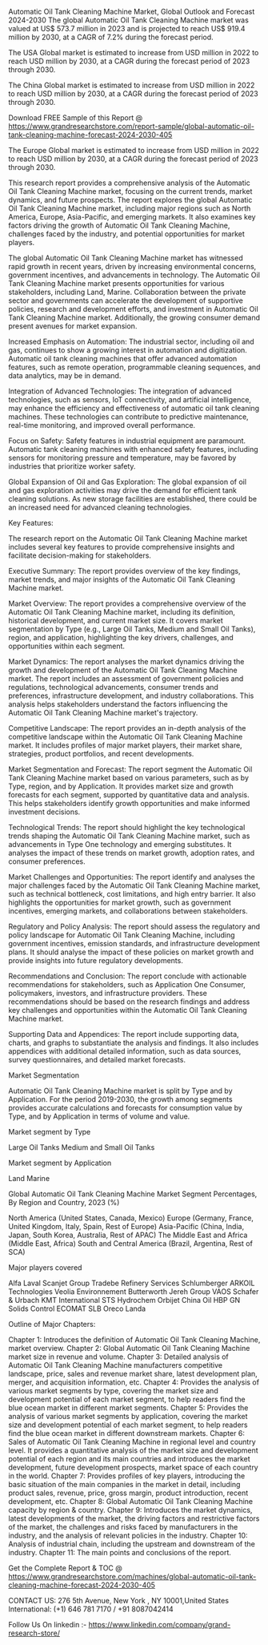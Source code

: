 Automatic Oil Tank Cleaning Machine Market, Global Outlook and Forecast 2024-2030
The global Automatic Oil Tank Cleaning Machine market was valued at US$ 573.7 million in 2023 and is projected to reach US$ 919.4 million by 2030, at a CAGR of 7.2% during the forecast period.

The USA Global market is estimated to increase from USD million in 2022 to reach USD million by 2030, at a CAGR during the forecast period of 2023 through 2030.

The China Global market is estimated to increase from USD million in 2022 to reach USD million by 2030, at a CAGR during the forecast period of 2023 through 2030.

Download FREE Sample of this Report @ https://www.grandresearchstore.com/report-sample/global-automatic-oil-tank-cleaning-machine-forecast-2024-2030-405

The Europe Global market is estimated to increase from USD million in 2022 to reach USD million by 2030, at a CAGR during the forecast period of 2023 through 2030.

This research report provides a comprehensive analysis of the Automatic Oil Tank Cleaning Machine market, focusing on the current trends, market dynamics, and future prospects. The report explores the global Automatic Oil Tank Cleaning Machine market, including major regions such as North America, Europe, Asia-Pacific, and emerging markets. It also examines key factors driving the growth of Automatic Oil Tank Cleaning Machine, challenges faced by the industry, and potential opportunities for market players.

The global Automatic Oil Tank Cleaning Machine market has witnessed rapid growth in recent years, driven by increasing environmental concerns, government incentives, and advancements in technology. The Automatic Oil Tank Cleaning Machine market presents opportunities for various stakeholders, including Land, Marine. Collaboration between the private sector and governments can accelerate the development of supportive policies, research and development efforts, and investment in Automatic Oil Tank Cleaning Machine market. Additionally, the growing consumer demand present avenues for market expansion.

Increased Emphasis on Automation: The industrial sector, including oil and gas, continues to show a growing interest in automation and digitization. Automatic oil tank cleaning machines that offer advanced automation features, such as remote operation, programmable cleaning sequences, and data analytics, may be in demand.

Integration of Advanced Technologies: The integration of advanced technologies, such as sensors, IoT connectivity, and artificial intelligence, may enhance the efficiency and effectiveness of automatic oil tank cleaning machines. These technologies can contribute to predictive maintenance, real-time monitoring, and improved overall performance.

Focus on Safety: Safety features in industrial equipment are paramount. Automatic tank cleaning machines with enhanced safety features, including sensors for monitoring pressure and temperature, may be favored by industries that prioritize worker safety.

Global Expansion of Oil and Gas Exploration: The global expansion of oil and gas exploration activities may drive the demand for efficient tank cleaning solutions. As new storage facilities are established, there could be an increased need for advanced cleaning technologies.

Key Features:

The research report on the Automatic Oil Tank Cleaning Machine market includes several key features to provide comprehensive insights and facilitate decision-making for stakeholders.

Executive Summary: The report provides overview of the key findings, market trends, and major insights of the Automatic Oil Tank Cleaning Machine market.

Market Overview: The report provides a comprehensive overview of the Automatic Oil Tank Cleaning Machine market, including its definition, historical development, and current market size. It covers market segmentation by Type (e.g., Large Oil Tanks, Medium and Small Oil Tanks), region, and application, highlighting the key drivers, challenges, and opportunities within each segment.

Market Dynamics: The report analyses the market dynamics driving the growth and development of the Automatic Oil Tank Cleaning Machine market. The report includes an assessment of government policies and regulations, technological advancements, consumer trends and preferences, infrastructure development, and industry collaborations. This analysis helps stakeholders understand the factors influencing the Automatic Oil Tank Cleaning Machine market's trajectory.

Competitive Landscape: The report provides an in-depth analysis of the competitive landscape within the Automatic Oil Tank Cleaning Machine market. It includes profiles of major market players, their market share, strategies, product portfolios, and recent developments.

Market Segmentation and Forecast: The report segment the Automatic Oil Tank Cleaning Machine market based on various parameters, such as by Type, region, and by Application. It provides market size and growth forecasts for each segment, supported by quantitative data and analysis. This helps stakeholders identify growth opportunities and make informed investment decisions.

Technological Trends: The report should highlight the key technological trends shaping the Automatic Oil Tank Cleaning Machine market, such as advancements in Type One technology and emerging substitutes. It analyses the impact of these trends on market growth, adoption rates, and consumer preferences.

Market Challenges and Opportunities: The report identify and analyses the major challenges faced by the Automatic Oil Tank Cleaning Machine market, such as technical bottleneck, cost limitations, and high entry barrier. It also highlights the opportunities for market growth, such as government incentives, emerging markets, and collaborations between stakeholders.

Regulatory and Policy Analysis: The report should assess the regulatory and policy landscape for Automatic Oil Tank Cleaning Machine, including government incentives, emission standards, and infrastructure development plans. It should analyse the impact of these policies on market growth and provide insights into future regulatory developments.

Recommendations and Conclusion: The report conclude with actionable recommendations for stakeholders, such as Application One Consumer, policymakers, investors, and infrastructure providers. These recommendations should be based on the research findings and address key challenges and opportunities within the Automatic Oil Tank Cleaning Machine market.

Supporting Data and Appendices: The report include supporting data, charts, and graphs to substantiate the analysis and findings. It also includes appendices with additional detailed information, such as data sources, survey questionnaires, and detailed market forecasts.

Market Segmentation

Automatic Oil Tank Cleaning Machine market is split by Type and by Application. For the period 2019-2030, the growth among segments provides accurate calculations and forecasts for consumption value by Type, and by Application in terms of volume and value.

Market segment by Type

Large Oil Tanks
Medium and Small Oil Tanks

Market segment by Application

Land
Marine

Global Automatic Oil Tank Cleaning Machine Market Segment Percentages, By Region and Country, 2023 (%)

North America (United States, Canada, Mexico)
Europe (Germany, France, United Kingdom, Italy, Spain, Rest of Europe)
Asia-Pacific (China, India, Japan, South Korea, Australia, Rest of APAC)
The Middle East and Africa (Middle East, Africa)
South and Central America (Brazil, Argentina, Rest of SCA)

Major players covered

Alfa Laval
Scanjet Group
Tradebe Refinery Services
Schlumberger
ARKOIL Technologies
Veolia Environnement
Butterworth
Jereh Group
VAOS
Schafer & Urbach
KMT International
STS
Hydrochem
Orbijet
China Oil HBP
GN Solids Control
ECOMAT
SLB
Oreco
Landa

Outline of Major Chapters:

Chapter 1: Introduces the definition of Automatic Oil Tank Cleaning Machine, market overview.
Chapter 2: Global Automatic Oil Tank Cleaning Machine market size in revenue and volume.
Chapter 3: Detailed analysis of Automatic Oil Tank Cleaning Machine manufacturers competitive landscape, price, sales and revenue market share, latest development plan, merger, and acquisition information, etc.
Chapter 4: Provides the analysis of various market segments by type, covering the market size and development potential of each market segment, to help readers find the blue ocean market in different market segments.
Chapter 5: Provides the analysis of various market segments by application, covering the market size and development potential of each market segment, to help readers find the blue ocean market in different downstream markets.
Chapter 6: Sales of Automatic Oil Tank Cleaning Machine in regional level and country level. It provides a quantitative analysis of the market size and development potential of each region and its main countries and introduces the market development, future development prospects, market space of each country in the world.
Chapter 7: Provides profiles of key players, introducing the basic situation of the main companies in the market in detail, including product sales, revenue, price, gross margin, product introduction, recent development, etc.
Chapter 8: Global Automatic Oil Tank Cleaning Machine capacity by region & country.
Chapter 9: Introduces the market dynamics, latest developments of the market, the driving factors and restrictive factors of the market, the challenges and risks faced by manufacturers in the industry, and the analysis of relevant policies in the industry.
Chapter 10: Analysis of industrial chain, including the upstream and downstream of the industry.
Chapter 11: The main points and conclusions of the report.

Get the Complete Report & TOC @ https://www.grandresearchstore.com/machines/global-automatic-oil-tank-cleaning-machine-forecast-2024-2030-405

CONTACT US:
276 5th Avenue, New York , NY 10001,United States
International: (+1) 646 781 7170 / +91 8087042414

Follow Us On linkedin :- https://www.linkedin.com/company/grand-research-store/

